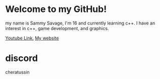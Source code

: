 # Welcome to my GitHub!
my name is Sammy Savage, I'm 16 and currently learning c++.
I have an interest in c++, game development, and graphics.

[Youtube Link.](https://www.youtube.com/channel/UCB4DE1ebOwRV-Z1GBcf4l0A)
[My website](https://cheratussin.netlify.app)

# discord
cheratussin
